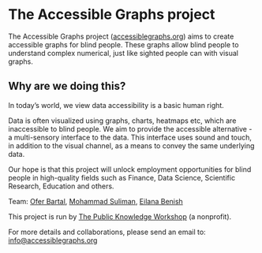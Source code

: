 # The Accessible Graphs project
The Accessible Graphs project ([accessiblegraphs.org](https://accessiblegraphs.org)) aims to create accessible graphs for blind people. These graphs allow blind people to understand complex numerical, just like sighted people can with visual graphs.

## Why are we doing this?
In today’s world, we view data accessibility is a basic human right.

Data is often visualized using graphs, charts, heatmaps etc, which are inaccessible to blind people. We aim to provide the accessible alternative - a multi-sensory interface to the data. This interface uses sound and touch, in addition to the visual channel, as a means to convey the same underlying data.

Our hope is that this project will unlock employment opportunities for blind people in high-quality fields such as Finance, Data Science, Scientific Research, Education and others.

Team: [Ofer Bartal](https://www.linkedin.com/in/ofer-bartal-58a50811), [Mohammad Suliman](https://www.linkedin.com/in/mohammad-suliman-0440a8106), [Eilana Benish](https://adn-accesstime.com/author/benisheilana)

This project is run by [The Public Knowledge Workshop](https://www.hasadna.org.il/en) (a nonprofit).

For more details and collaborations, please send an email to: info@accessiblegraphs.org

